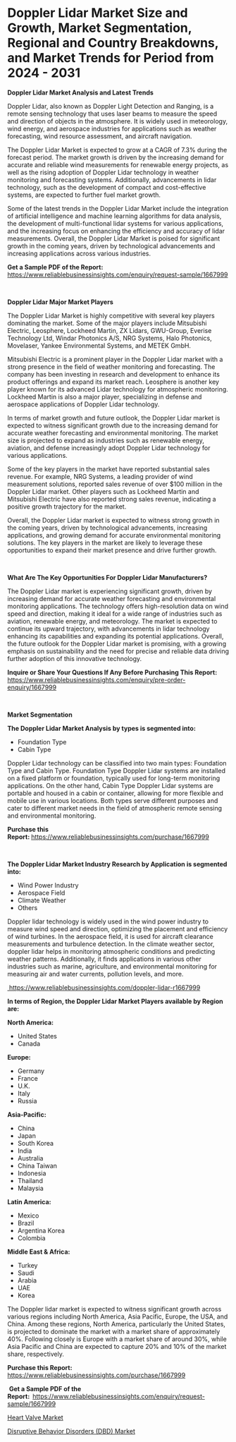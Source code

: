 <p><h1>Doppler Lidar Market Size and Growth, Market Segmentation, Regional and Country Breakdowns, and Market Trends for Period from 2024 -  2031</h1></p><p><strong>Doppler Lidar Market Analysis and Latest Trends</strong></p>
<p><p>Doppler Lidar, also known as Doppler Light Detection and Ranging, is a remote sensing technology that uses laser beams to measure the speed and direction of objects in the atmosphere. It is widely used in meteorology, wind energy, and aerospace industries for applications such as weather forecasting, wind resource assessment, and aircraft navigation.</p><p>The Doppler Lidar Market is expected to grow at a CAGR of 7.3% during the forecast period. The market growth is driven by the increasing demand for accurate and reliable wind measurements for renewable energy projects, as well as the rising adoption of Doppler Lidar technology in weather monitoring and forecasting systems. Additionally, advancements in lidar technology, such as the development of compact and cost-effective systems, are expected to further fuel market growth.</p><p>Some of the latest trends in the Doppler Lidar Market include the integration of artificial intelligence and machine learning algorithms for data analysis, the development of multi-functional lidar systems for various applications, and the increasing focus on enhancing the efficiency and accuracy of lidar measurements. Overall, the Doppler Lidar Market is poised for significant growth in the coming years, driven by technological advancements and increasing applications across various industries.</p></p>
<p><strong>Get a Sample PDF of the Report:&nbsp;</strong> <a href="https://www.reliablebusinessinsights.com/enquiry/request-sample/1667999">https://www.reliablebusinessinsights.com/enquiry/request-sample/1667999</a></p>
<p>&nbsp;</p>
<p><strong>Doppler Lidar Major Market Players</strong></p>
<p><p>The Doppler Lidar Market is highly competitive with several key players dominating the market. Some of the major players include Mitsubishi Electric, Leosphere, Lockheed Martin, ZX Lidars, GWU-Group, Everise Technology Ltd, Windar Photonics A/S, NRG Systems, Halo Photonics, Movelaser, Yankee Environmental Systems, and METEK GmbH.</p><p>Mitsubishi Electric is a prominent player in the Doppler Lidar market with a strong presence in the field of weather monitoring and forecasting. The company has been investing in research and development to enhance its product offerings and expand its market reach. Leosphere is another key player known for its advanced Lidar technology for atmospheric monitoring. Lockheed Martin is also a major player, specializing in defense and aerospace applications of Doppler Lidar technology.</p><p>In terms of market growth and future outlook, the Doppler Lidar market is expected to witness significant growth due to the increasing demand for accurate weather forecasting and environmental monitoring. The market size is projected to expand as industries such as renewable energy, aviation, and defense increasingly adopt Doppler Lidar technology for various applications.</p><p>Some of the key players in the market have reported substantial sales revenue. For example, NRG Systems, a leading provider of wind measurement solutions, reported sales revenue of over $100 million in the Doppler Lidar market. Other players such as Lockheed Martin and Mitsubishi Electric have also reported strong sales revenue, indicating a positive growth trajectory for the market.</p><p>Overall, the Doppler Lidar market is expected to witness strong growth in the coming years, driven by technological advancements, increasing applications, and growing demand for accurate environmental monitoring solutions. The key players in the market are likely to leverage these opportunities to expand their market presence and drive further growth.</p></p>
<p>&nbsp;</p>
<p><strong>What Are The Key Opportunities For Doppler Lidar Manufacturers?</strong></p>
<p><p>The Doppler Lidar market is experiencing significant growth, driven by increasing demand for accurate weather forecasting and environmental monitoring applications. The technology offers high-resolution data on wind speed and direction, making it ideal for a wide range of industries such as aviation, renewable energy, and meteorology. The market is expected to continue its upward trajectory, with advancements in lidar technology enhancing its capabilities and expanding its potential applications. Overall, the future outlook for the Doppler Lidar market is promising, with a growing emphasis on sustainability and the need for precise and reliable data driving further adoption of this innovative technology.</p></p>
<p><strong>Inquire or Share Your Questions If Any Before Purchasing This Report:</strong> <a href="https://www.reliablebusinessinsights.com/enquiry/pre-order-enquiry/1667999">https://www.reliablebusinessinsights.com/enquiry/pre-order-enquiry/1667999</a></p>
<p>&nbsp;</p>
<p><strong>Market Segmentation</strong></p>
<p><strong>The Doppler Lidar Market Analysis by types is segmented into:</strong></p>
<p><ul><li>Foundation Type</li><li>Cabin Type</li></ul></p>
<p><p>Doppler Lidar technology can be classified into two main types: Foundation Type and Cabin Type. Foundation Type Doppler Lidar systems are installed on a fixed platform or foundation, typically used for long-term monitoring applications. On the other hand, Cabin Type Doppler Lidar systems are portable and housed in a cabin or container, allowing for more flexible and mobile use in various locations. Both types serve different purposes and cater to different market needs in the field of atmospheric remote sensing and environmental monitoring.</p></p>
<p><strong>Purchase this Report:&nbsp;</strong><a href="https://www.reliablebusinessinsights.com/purchase/1667999">https://www.reliablebusinessinsights.com/purchase/1667999</a></p>
<p>&nbsp;</p>
<p><strong>The Doppler Lidar Market Industry Research by Application is segmented into:</strong></p>
<p><ul><li>Wind Power Industry</li><li>Aerospace Field</li><li>Climate Weather</li><li>Others</li></ul></p>
<p><p>Doppler lidar technology is widely used in the wind power industry to measure wind speed and direction, optimizing the placement and efficiency of wind turbines. In the aerospace field, it is used for aircraft clearance measurements and turbulence detection. In the climate weather sector, doppler lidar helps in monitoring atmospheric conditions and predicting weather patterns. Additionally, it finds applications in various other industries such as marine, agriculture, and environmental monitoring for measuring air and water currents, pollution levels, and more.</p></p>
<p><a href="https://www.reliablebusinessinsights.com/doppler-lidar-r1667999">&nbsp;https://www.reliablebusinessinsights.com/doppler-lidar-r1667999</a></p>
<p><strong>In terms of Region, the Doppler Lidar Market Players available by Region are:</strong></p>
<p>
    <p> <strong> North America: </strong>
        <ul>
            <li>United States</li>
            <li>Canada</li>
        </ul>
        </p> 
    <p> <strong> Europe: </strong>
        <ul>
            <li>Germany</li>
            <li>France</li>
            <li>U.K.</li>
            <li>Italy</li>
            <li>Russia</li>
        </ul>
        </p> 
    <p> <strong> Asia-Pacific: </strong>
        <ul>
            <li>China</li>
            <li>Japan</li>
            <li>South Korea</li>
            <li>India</li>
            <li>Australia</li>
            <li>China Taiwan</li>
            <li>Indonesia</li>
            <li>Thailand</li>
            <li>Malaysia</li>
        </ul>
        </p> 
    <p> <strong> Latin America: </strong>
        <ul>
            <li>Mexico</li>
            <li>Brazil</li>
            <li>Argentina Korea</li>
            <li>Colombia</li>
        </ul>
        </p> 
    <p> <strong> Middle East & Africa: </strong>
        <ul>
            <li>Turkey</li>
            <li>Saudi</li>
            <li>Arabia</li>
            <li>UAE</li>
            <li>Korea</li>
        </ul>
    </p>
    </p>
<p><p>The Doppler lidar market is expected to witness significant growth across various regions including North America, Asia Pacific, Europe, the USA, and China. Among these regions, North America, particularly the United States, is projected to dominate the market with a market share of approximately 40%. Following closely is Europe with a market share of around 30%, while Asia Pacific and China are expected to capture 20% and 10% of the market share, respectively.</p></p>
<p><strong>Purchase this Report: </strong><a href="https://www.reliablebusinessinsights.com/purchase/1667999">https://www.reliablebusinessinsights.com/purchase/1667999</a></p>
<p>&nbsp;<strong>Get a Sample PDF of the Report:&nbsp;&nbsp;</strong><a href="https://www.reliablebusinessinsights.com/enquiry/request-sample/1667999">https://www.reliablebusinessinsights.com/enquiry/request-sample/1667999</a></p>
<p><strong></strong></p>
<p><p><a href="https://view.publitas.com/reportprime-1/deep-dive-into-the-heart-valve-market-itstrends-market-segmentation-and-competitive-analysis/">Heart Valve Market</a></p><p><a href="https://github.com/mbisetmhermsr/Market-Research-Report-List-3/blob/main/disruptive-behavior-disorders-dbd-market.md">Disruptive Behavior Disorders (DBD) Market</a></p></p>